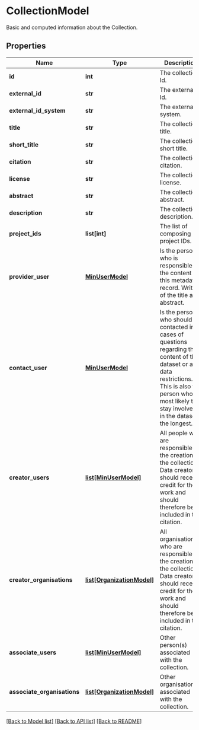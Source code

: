 # CollectionModel

Basic and computed information about the Collection.
## Properties
Name | Type | Description | Notes
------------ | ------------- | ------------- | -------------
**id** | **int** | The collection Id. | 
**external_id** | **str** | The external Id. | 
**external_id_system** | **str** | The external Id system. | 
**title** | **str** | The collection title. | 
**short_title** | **str** | The collection short title. | [optional] 
**citation** | **str** | The collection citation. | [optional] 
**license** | **str** | The collection license. | [optional] 
**abstract** | **str** | The collection abstract. | [optional] 
**description** | **str** | The collection description. | [optional] 
**project_ids** | **list[int]** | The list of composing project IDs. | 
**provider_user** | [**MinUserModel**](MinUserModel.md) | Is the person who         is responsible for the content of this metadata record. Writer of the title and abstract. | [optional] 
**contact_user** | [**MinUserModel**](MinUserModel.md) | Is the person who         should be contacted in cases of questions regarding the content of the dataset or any data restrictions.         This is also the person who is most likely to stay involved in the dataset the longest. | [optional] 
**creator_users** | [**list[MinUserModel]**](MinUserModel.md) | All people who         are responsible for the creation of the collection. Data creators should receive credit         for their work and should therefore be included in the citation. | [optional] [default to []]
**creator_organisations** | [**list[OrganizationModel]**](OrganizationModel.md) | All         organisations who are responsible for the creation of the collection. Data creators should         receive credit for their work and should therefore be included in the citation. | [optional] [default to []]
**associate_users** | [**list[MinUserModel]**](MinUserModel.md) | Other person(s)         associated with the collection. | [optional] [default to []]
**associate_organisations** | [**list[OrganizationModel]**](OrganizationModel.md) | Other         organisation(s) associated with the collection. | [optional] [default to []]

[[Back to Model list]](../README.md#documentation-for-models) [[Back to API list]](../README.md#documentation-for-api-endpoints) [[Back to README]](../README.md)


